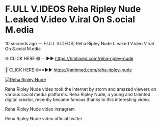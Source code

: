 # F.ULL V.IDEOS Reha Ripley Nude L.eaked V.ideo V.iral On S.ocial M.edia

10 seconds ago — F.ULL V.IDEOS] Reha Ripley Nude L.eaked V.ideo V.iral On S.ocial M.edia

🌐 CLICK HERE 🟢==►► https://hmhmed.com/reha-ripley-nude

🔴 CLICK HERE 🌐==►► https://hmhmed.com/reha-ripley-nude

[![Reha Ripley Nude](https://i.imgur.com/dJHk4Zq.gif)](https://hmhmed.com/reha-ripley-nude)

Reha Ripley Nude video took the internet by storm and amazed viewers on various social media platforms. Reha Ripley Nude, a young and talented digital creator, recently became famous thanks to this interesting video.

Reha Ripley Nude video instagram

Reha Ripley Nude video official twitter